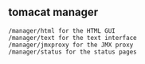 ## tomacat manager

```
/manager/html for the HTML GUI
/manager/text for the text interface
/manager/jmxproxy for the JMX proxy
/manager/status for the status pages
```